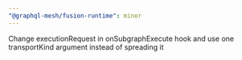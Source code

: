 ```yaml
---
"@graphql-mesh/fusion-runtime": minor
---
```


Change executionRequest in onSubgraphExecute hook and use one transportKind argument instead of spreading it
